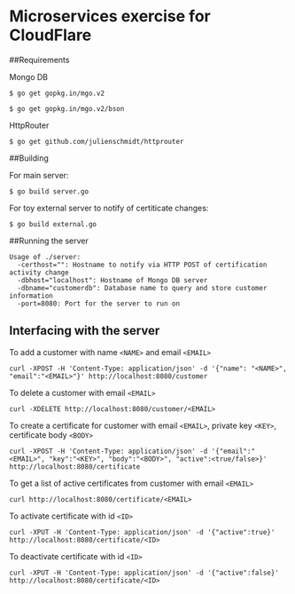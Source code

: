 # Microservices exercise for CloudFlare

##Requirements


Mongo DB

```
$ go get gopkg.in/mgo.v2   
```
```
$ go get gopkg.in/mgo.v2/bson
```

HttpRouter

```
$ go get github.com/julienschmidt/httprouter
```

##Building

For main server:  
```
$ go build server.go
```

For toy external server to notify of certiticate changes:  
```
$ go build external.go
```

##Running the server

```
Usage of ./server:   
  -certhost="": Hostname to notify via HTTP POST of certification activity change    
  -dbhost="localhost": Hostname of Mongo DB server    
  -dbname="customerdb": Database name to query and store customer information    
  -port=8080: Port for the server to run on    
```

## Interfacing with the server

To add a customer with name `<NAME>` and email `<EMAIL>`

```
curl -XPOST -H 'Content-Type: application/json' -d '{"name": "<NAME>", "email":"<EMAIL>"}' http://localhost:8080/customer
```

To delete a customer with email `<EMAIL>`

```
curl -XDELETE http://localhost:8080/customer/<EMAIL>
```

To create a certificate for customer with email `<EMAIL>`, private key `<KEY>`, certificate body `<BODY>`

```
curl -XPOST -H 'Content-Type: application/json' -d '{"email":"<EMAIL>", "key":"<KEY>", "body":"<BODY>", "active":<true/false>}' http://localhost:8080/certificate
```

To get a list of active certificates from customer with email `<EMAIL>`

```
curl http://localhost:8080/certificate/<EMAIL>
```

To activate certificate with id `<ID>`

```
curl -XPUT -H 'Content-Type: application/json' -d '{"active":true}' http://localhost:8080/certificate/<ID>   
```

To deactivate certificate with id `<ID>`

```
curl -XPUT -H 'Content-Type: application/json' -d '{"active":false}' http://localhost:8080/certificate/<ID>   
```

